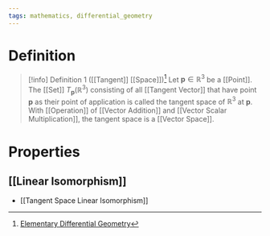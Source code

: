 ```yaml
---
tags: mathematics, differential_geometry
---
```


# Definition

> [!info] Definition 1 ([[Tangent]] [[Space]])[^1]
> Let $\mathbf{p} \in \mathbb{R}^3$ be a [[Point]]. The [[Set]] $T_{\mathbf{p}}(\mathbb{R}^3)$ consisting of all [[Tangent Vector]] that have point $\mathbf{p}$ as their point of application is called the tangent space of $\mathbb{R}^3$ at $\mathbf{p}$.
> With [[Operation]] of [[Vector Addition]] and [[Vector Scalar Multiplication]], the tangent space is a [[Vector Space]].

# Properties

## [[Linear Isomorphism]]
- [[Tangent Space Linear Isomorphism]]

[^1]: [Elementary Differential Geometry](zotero://open-pdf/library/items/F6CCEWIU?page=22)